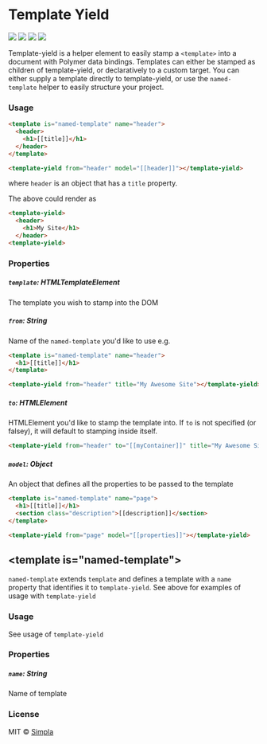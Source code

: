 # Template Yield
![][bower-badge] [![][travis-badge]][travis-url] [![][bowerdeps-badge]][bowerdeps-url] [![][npmdevdeps-badge]][npmdevdeps-url]

Template-yield is a helper element to easily stamp a `<template>` into a document with Polymer data bindings. Templates can either be stamped as children of template-yield, or declaratively to a custom target. You can either supply a template directly to template-yield, or use the `named-template` helper to easily structure your project.

### Usage
```html
<template is="named-template" name="header">
  <header>
    <h1>[[title]]</h1>
  </header>
</template>

<template-yield from="header" model="[[header]]"></template-yield>
```

where `header` is an object that has a `title` property.

The above could render as
```html
<template-yield>
  <header>
    <h1>My Site</h1>
  </header>
<template-yield>
```

### Properties
##### `template`: HTMLTemplateElement
The template you wish to stamp into the DOM

##### `from`: String
Name of the `named-template` you'd like to use e.g.
```html
<template is="named-template" name="header">
  <h1>[[title]]</h1>
</template>

<template-yield from="header" title="My Awesome Site"></template-yield>
```

##### `to`: HTMLElement
HTMLElement you'd like to stamp the template into. If `to` is not specified (or falsey), it will default to stamping inside itself.
```html
<template-yield from="header" to="[[myContainer]]" title="My Awesome Site"></template-yield>
```

##### `model`: Object
An object that defines all the properties to be passed to the template
```html
<template is="named-template" name="page">
  <h1>[[title]]</h1>
  <section class="description">[[description]]</section>
</template>

<template-yield from="page" model="[[properties]]"></template-yield>
```

## \<template is="named-template"\>
`named-template` extends `template` and defines a template with a `name` property that identifies it to `template-yield`. See above for examples of usage with `template-yield`
### Usage
See usage of `template-yield`
### Properties
##### `name`: String
Name of template

### License

MIT © [Simpla](admin@simpla.io)

[bower-badge]: https://img.shields.io/bower/v/template-yield.svg
[travis-badge]: https://img.shields.io/travis/simplaio/template-yield.svg
[travis-url]: https://travis-ci.org/simplaio/template-yield
[bowerdeps-badge]: https://img.shields.io/gemnasium/simplaio/template-yield.svg
[bowerdeps-url]: https://gemnasium.com/bower/template-yield
[npmdeps-badge]: https://img.shields.io/david/simplaio/template-yield.svg
[npmdeps-url]: https://david-dm.org/simplaio/template-yield
[npmdevdeps-badge]: https://img.shields.io/david/dev/simplaio/template-yield.svg?theme=shields.io
[npmdevdeps-url]: https://david-dm.org/simplaio/template-yield#info=devDependencies
